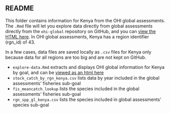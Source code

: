 ## README

This folder contains information for Kenya from the OHI global assessments. The `.Rmd` file will let you explore data directly from global assessments directly from the `ohi-global` repository on GitHub, and you can [view the HTML here](https://rawgit.com/OHI-Science/ken/master/global_explore/explore-data.html). In OHI global assessments, Kenya has a region identifier (rgn_id) of 43. 

In a few cases, data files are saved locally as `.csv` files for Kenya only because data for all regions are too big and are not kept on GitHub.

- `explore-data.Rmd` extracts and displays OHI global information for Kenya by goal, and can be [viewed as an html here]()
- `stock_catch_by_rgn_kenya.csv` lists data by year included in the global assessments' fisheries sub-goal 
- `fis_meancatch_lookup` lists the species included in the global assessments' fisheries sub-goal 
- `rgn_spp_gl_kenya.csv` lists the species included in global assessments' species sub-goal 


